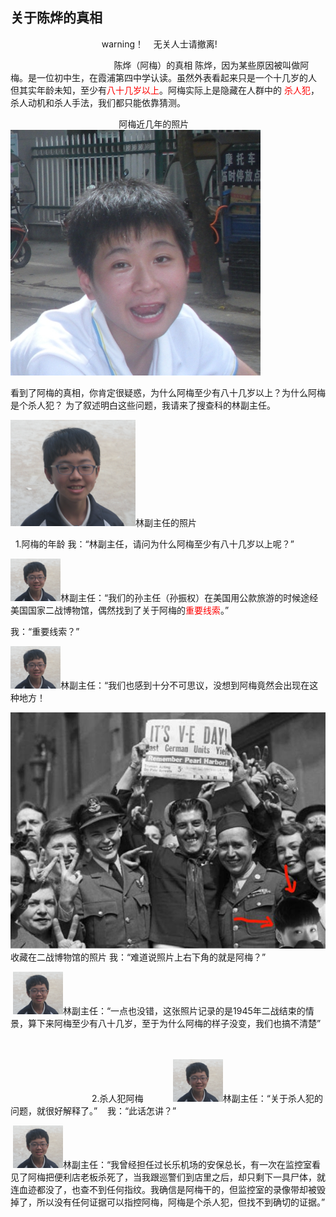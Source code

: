 ## 关于陈烨的真相
                                      warning！    无关人士请撤离!









                                            陈烨（阿梅）的真相
陈烨，因为某些原因被叫做阿梅。是一位初中生，在霞浦第四中学认读。虽然外表看起来只是一个十几岁的人
但其实年龄未知，至少有<font color="#FF0000">八十几岁以上</font>。阿梅实际上是隐藏在人群中的
<font color="#FF0000">杀人犯</font>，杀人动机和杀人手法，我们都只能依靠猜测。



                                             阿梅近几年的照片
                                              <img src="https://github.com/zhengshangyou/Amei/blob/master/Old%20mei.JPG?raw=true">


 

看到了阿梅的真相，你肯定很疑惑，为什么阿梅至少有八十几岁以上？为什么阿梅是个杀人犯？
为了叙述明白这些问题，我请来了搜查科的林副主任。
                                              
   <img src="https://github.com/zhengshangyou/Amei/blob/master/Ling%20Chuanhao.png?raw=true">林副主任的照片
 
  
  
 1.阿梅的年龄
  我：“林副主任，请问为什么阿梅至少有八十几岁以上呢？”
   
  <img src="https://github.com/zhengshangyou/Amei/blob/master/Ling%20tou.png?raw=true">林副主任：“我们的孙主任（孙振权）在美国用公款旅游的时候途经美国国家二战博物馆，偶然找到了关于阿梅的<font color="#FF0000">重要线索</font>。”
       
  我：“重要线索？” 
       
  <img src="https://github.com/zhengshangyou/Amei/blob/master/Ling%20tou.png?raw=true">林副主任：“我们也感到十分不可思议，没想到阿梅竟然会出现在这种地方！
   
  <img src="https://github.com/zhengshangyou/Amei/blob/master/DSCN1288.JPG?raw=true">收藏在二战博物馆的照片
  我：“难道说照片上右下角的就是阿梅？”
   
  <img src="https://github.com/zhengshangyou/Amei/blob/master/Ling%20tou.png?raw=true">林副主任：“一点也没错，这张照片记录的是1945年二战结束的情景，算下来阿梅至少有八十几岁，至于为什么阿梅的样子没变，我们也搞不清楚”
  
      
                           
      
                           
      
  2.杀人犯阿梅          
  <img src="https://github.com/zhengshangyou/Amei/blob/master/Ling%20tou.png?raw=true">林副主任：“关于杀人犯的问题，就很好解释了。”
   
  我：“此话怎讲？”
  
  <img src="https://github.com/zhengshangyou/Amei/blob/master/Ling%20tou.png?raw=true">林副主任：“我曾经担任过长乐机场的安保总长，有一次在监控室看见了阿梅把便利店老板杀死了，当我跟巡警们到店里之后，却只剩下一具尸体，就连血迹都没了，也查不到任何指纹。我确信是阿梅干的，但监控室的录像带却被毁掉了，所以没有任何证据可以指控阿梅，阿梅是个杀人犯，但找不到确切的证据。”
      
                           
    
     
      
                           
